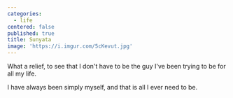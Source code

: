 ```yaml
---
categories:
  - life
centered: false
published: true
title: Sunyata
image: 'https://i.imgur.com/5cKevut.jpg'
---
```

What a relief,
to see that I don't have to be
the guy I've been trying to be
for all my life.

I have always been simply myself,
and that is all I ever need to be.

